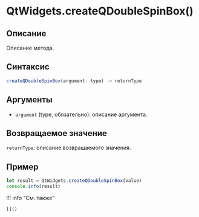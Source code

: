 # QtWidgets.createQDoubleSpinBox()

## Описание
Описание метода.

## Синтаксис
```javascript
createQDoubleSpinBox(argument: type) -> returnType
```

## Аргументы
- `argument` (type, обязательно): описание аргумента.

## Возвращаемое значение
`returnType`: описание возвращаемого значения.

## Пример
```javascript linenums="1"
let result = QtWidgets.createQDoubleSpinBox(value)
console.info(result)
```

!!! info "См. также"

    []()

